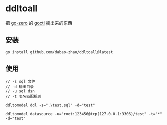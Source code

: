# ddltoall

把 [go-zero](https://github.com/zeromicro/go-zero) 的 [goctl](https://github.com/zeromicro/go-zero/tree/master/tools/goctl) 摘出来的东西

## 安装

```shell
go install github.com/dabao-zhao/ddltoall@latest
```

## 使用

```
// -s sql 文件
// -d 输出目录
// -u sql dsn
// -t 表名匹配规则

ddltomodel ddl -s=".\test.sql" -d="test"

ddltomodel datasource -u="root:123456@tcp(127.0.0.1:3306)/test" -t="*" -d="test"
```